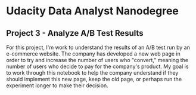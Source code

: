 # Udacity Data Analyst Nanodegree

## Project 3 - Analyze A/B Test Results

<p> For this project, I'm work to understand the results of an A/B test run by an e-commerce website. 
The company has developed a new web page in order to try and increase the number of users who "convert," meaning the number of users who decide to pay for the company's product.
My goal is to work through this notebook to help the company understand if they should implement this new page, keep the old page, or perhaps run the experiment longer to make their decision.</p>


